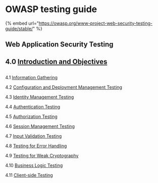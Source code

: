 # OWASP testing guide

{% embed url="https://owasp.org/www-project-web-security-testing-guide/stable/" %}

## Web Application Security Testing <a id="web-application-security-testing"></a>

## 4.0 [Introduction and Objectives](https://owasp.org/www-project-web-security-testing-guide/stable/4-Web_Application_Security_Testing/00-Introduction_and_Objectives/README.html)



## 

4.1 [Information Gathering](https://owasp.org/www-project-web-security-testing-guide/stable/4-Web_Application_Security_Testing/01-Information_Gathering/README.html)

4.2 [Configuration and Deployment Management Testing](https://owasp.org/www-project-web-security-testing-guide/stable/4-Web_Application_Security_Testing/02-Configuration_and_Deployment_Management_Testing/README.html)

4.3 [Identity Management Testing](https://owasp.org/www-project-web-security-testing-guide/stable/4-Web_Application_Security_Testing/03-Identity_Management_Testing/README.html)

4.4 [Authentication Testing](https://owasp.org/www-project-web-security-testing-guide/stable/4-Web_Application_Security_Testing/04-Authentication_Testing/README.html)

4.5 [Authorization Testing](https://owasp.org/www-project-web-security-testing-guide/stable/4-Web_Application_Security_Testing/05-Authorization_Testing/README.html)

4.6 [Session Management Testing](https://owasp.org/www-project-web-security-testing-guide/stable/4-Web_Application_Security_Testing/06-Session_Management_Testing/README.html)

4.7 [Input Validation Testing](https://owasp.org/www-project-web-security-testing-guide/stable/4-Web_Application_Security_Testing/07-Input_Validation_Testing/README.html)

4.8 [Testing for Error Handling](https://owasp.org/www-project-web-security-testing-guide/stable/4-Web_Application_Security_Testing/08-Testing_for_Error_Handling/README.html)

4.9 [Testing for Weak Cryptography](https://owasp.org/www-project-web-security-testing-guide/stable/4-Web_Application_Security_Testing/09-Testing_for_Weak_Cryptography/README.html)

4.10 [Business Logic Testing](https://owasp.org/www-project-web-security-testing-guide/stable/4-Web_Application_Security_Testing/10-Business_Logic_Testing/README.html)

4.11 [Client-side Testing](https://owasp.org/www-project-web-security-testing-guide/stable/4-Web_Application_Security_Testing/11-Client-side_Testing/README.html)

